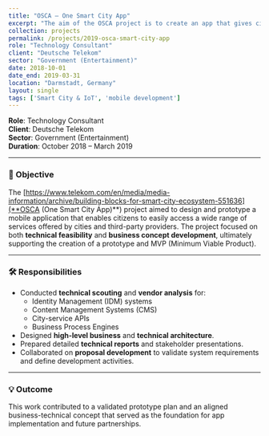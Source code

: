 ```yaml
---
title: "OSCA – One Smart City App"
excerpt: "The aim of the OSCA project is to create an app that gives citizens convenient access to services provided by cities and third-party providers."
collection: projects
permalink: /projects/2019-osca-smart-city-app
role: "Technology Consultant"
client: "Deutsche Telekom"
sector: "Government (Entertainment)"
date: 2018-10-01
date_end: 2019-03-31
location: "Darmstadt, Germany"
layout: single
tags: ['Smart City & IoT', 'mobile development']
---
```


**Role**: Technology Consultant  
**Client**: Deutsche Telekom  
**Sector**: Government (Entertainment)  
**Duration**: October 2018 – March 2019  

---

### 🎯 Objective

The [https://www.telekom.com/en/media/media-information/archive/building-blocks-for-smart-city-ecosystem-551636](**OSCA (One Smart City App)**) project aimed to design and prototype a mobile application that enables citizens to easily access a wide range of services offered by cities and third-party providers. The project focused on both **technical feasibility** and **business concept development**, ultimately supporting the creation of a prototype and MVP (Minimum Viable Product).

---

### 🛠 Responsibilities

- Conducted **technical scouting** and **vendor analysis** for:
  - Identity Management (IDM) systems  
  - Content Management Systems (CMS)  
  - City-service APIs  
  - Business Process Engines  
- Designed **high-level business** and **technical architecture**.
- Prepared detailed **technical reports** and stakeholder presentations.
- Collaborated on **proposal development** to validate system requirements and define development activities.

---

### 💡 Outcome

This work contributed to a validated prototype plan and an aligned business-technical concept that served as the foundation for app implementation and future partnerships.